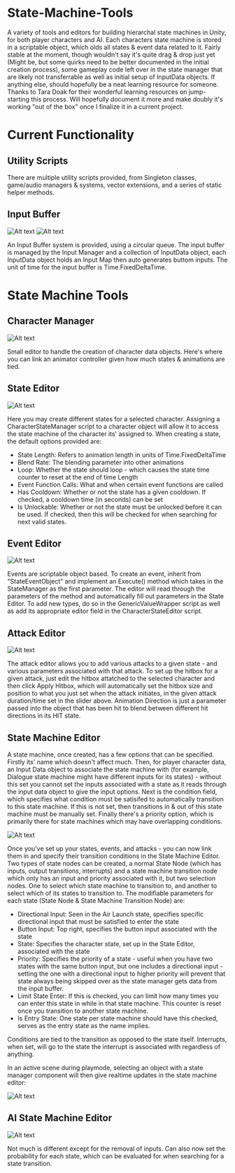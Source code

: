 # State-Machine-Tools
A variety of tools and editors for building hierarchal state machines in Unity, for both player characters and AI. Each characters state machine is stored in a scriptable object, which olds all states & event data related to it. Fairly stable at the moment, though wouldn't say it's quite drag & drop just yet (Might be, but some quirks need to be better documented in the initial creation process), some gameplay code left over in the state manager that are likely not transferrable as well as initial setup of InputData objects. If anything else, should hopefully be a neat learning resource for someone. Thanks to Tara Doak for their wonderful learning resources on jump-starting this process. Will hopefully document it more and make doubly it's working "out of the box" once I finalize it in a current project.

#

# Current Functionality

## Utility Scripts
There are multiple utility scripts provided, from Singleton classes, game/audio managers & systems, vector extensions, and a series of static helper methods.

## Input Buffer
![Alt text](Screenshots/InputData.png?raw=true "Character State Editor Example")
![Alt text](Screenshots/InputManager.png?raw=true "Character State Editor Example")

An Input Buffer system is provided, using a circular queue. The input buffer is managed by the Input Manager and a collection of InputData object, each InputData object holds an Input Map then auto generates buttom inputs. The unit of time for the input buffer is Time.FixedDeltaTime.

# State Machine Tools

## Character Manager
![Alt text](Screenshots/CharacterManager.png?raw=true "Character State Editor Example")

Small editor to handle the creation of character data objects. Here's where you can link an animator controller given how much states & animations are tied.

## State Editor

![Alt text](Screenshots/StateEditor.png?raw=true "Character State Editor Example")

Here you may create different states for a selected character. Assigning a CharacterStateManager script to a character object will allow it to access the state machine of the character its' assigned to. When creating a state, the default options provided are:

- State Length: Refers to animation length in units of Time.FixedDeltaTime
- Blend Rate: The blending parameter into other animations
- Loop: Whether the state should loop - which causes the state time counter to reset at the end of time Length
- Event Function Calls: What and when certain event functions are called
- Has Cooldown: Whether or not the state has a given cooldown. If checked, a cooldown time (in seconds) can be set
- Is Unlockable: Whether or not the state must be unlocked before it can be used. If checked, then this will be checked for when searching for next valid states.

## Event Editor

![Alt text](Screenshots/EventEditor.png?raw=true "Event Script Editor Example")

Events are scriptable object based. To create an event, inherit from "StateEventObject" and implement an Execute() method which takes in the StateManager as the first parameter. The editor will read through the parameters of the method and automatically fill out parameters in the State Editor.
To add new types, do so in the GenericValueWrapper script as well as add its appropriate editor field in the CharacterStateEditor script.

## Attack Editor

![Alt text](Screenshots/AttackEditor.png?raw=true "Attack Editor Example")

The attack editor allows you to add various attacks to a given state - and various parameters associated with that attack. To set up the hitbox for a given attack, just edit the hitbox attatched to the selected character and then click Apply Hitbox, which will automatically set the hitbox size and position to what you just set when the attack initiates, in the given attack duration/time set in the slider above. Animation Direction is just a parameter passed into the object that has been hit to blend between different hit directions in its HIT state.

## State Machine Editor

A state machine, once created, has a few options that can be specified. Firstly its' name which doesn't affect much. Then, for player character data, an Input Data object to associate the state machine with (for example, Dialogue state machine might have different inputs for its states) - without this set you cannot set the inputs associated with a state as it reads through the input data object to give the input options. Next is the condition field, which specifies what condition must be satisifed to automatically transition to this state machine. If this is not set, then transitions in & out of this state machine must be manually set. Finally there's a priority option, which is primarily there for state machines which may have overlapping conditions.

![Alt text](Screenshots/MoveListEditor.png?raw=true "State Machine Editor Example")

Once you've set up your states, events, and attacks - you can now link them in and specify their transition conditions in the State Machine Editor. Two types of state nodes can be created, a normal State Node (which has inputs, output transitions, interrupts) and a state machine transition node which only has an input and priority associated with it, but two selection nodes. One to select which state machine to transition to, and another to select which of its states to transition to. The modifiable parameters for each state (State Node & State Machine Transition Node) are:

- Directional Input: Seen in the Air Launch state, specifies specific directional input that must be satisfied to enter the state
- Button Input: Top right, specifies the button input associated with the state
- State: Specifies the character state, set up in the State Editor, associated with the state
- Priority: Specifies the priority of a state - useful when you have two states with the same button input, but one includes a directional input - setting the one with a directional input to higher priority will prevent that state always being skipped over as the state manager gets data from the input buffer.
- Limit State Enter: If this is checked, you can limit how many times you can enter this state in while in that state machine. This counter is reset once you transition to another state machine.
- Is Entry State: One state per state machine should have this checked, serves as the entry state as the name implies.

Conditions are tied to the transition as opposed to the state itself. Interrupts, when set, will go to the state the interrupt is associated with regardless of anything.

In an active scene during playmode, selecting an object with a state manager component will then give realtime updates in the state machine editor:

![Alt text](Screenshots/realtime.png?raw=true "Real Time Updates Example")


## AI State Machine Editor

![Alt text](Screenshots/AIStateMachine.png?raw=true "AI State Machine Editor Example")

Not much is different except for the removal of inputs. Can also now set the probability for each state, which can be evaluated for when searching for a state transition.


